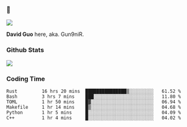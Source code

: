 ### 👋

![](https://komarev.com/ghpvc/?username=Gun9niR&label=Total+Views)

**David Guo** here, aka. Gun9niR.

### Github Stats

<img src="https://github-readme-stats.vercel.app/api?username=Gun9niR&count_private=true&show_icons=true&theme=vue-dark&hide_title=true">

### Coding Time

<!--START_SECTION:waka-->

```text
Rust         16 hrs 20 mins  ███████████████▒░░░░░░░░░   61.52 %
Bash         3 hrs 7 mins    ███░░░░░░░░░░░░░░░░░░░░░░   11.80 %
TOML         1 hr 50 mins    █▓░░░░░░░░░░░░░░░░░░░░░░░   06.94 %
Makefile     1 hr 14 mins    █▒░░░░░░░░░░░░░░░░░░░░░░░   04.68 %
Python       1 hr 5 mins     █░░░░░░░░░░░░░░░░░░░░░░░░   04.09 %
C++          1 hr 4 mins     █░░░░░░░░░░░░░░░░░░░░░░░░   04.02 %
```

<!--END_SECTION:waka-->
